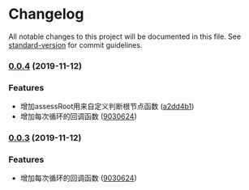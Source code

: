 # Changelog

All notable changes to this project will be documented in this file. See [standard-version](https://github.com/conventional-changelog/standard-version) for commit guidelines.

### [0.0.4](https://github.com/any86/arr2tree/compare/v0.0.2...v0.0.4) (2019-11-12)


### Features

* 增加assessRoot用来自定义判断根节点函数 ([a2dd4b1](https://github.com/any86/arr2tree/commit/a2dd4b1930e6b021c21405149491546891829db1))
* 增加每次循环的回调函数 ([9030624](https://github.com/any86/arr2tree/commit/9030624923fb018976763dfea3b82942219f320e))

### [0.0.3](https://github.com/any86/arr2tree/compare/v0.0.2...v0.0.3) (2019-11-12)


### Features

* 增加每次循环的回调函数 ([9030624](https://github.com/any86/arr2tree/commit/9030624923fb018976763dfea3b82942219f320e))
